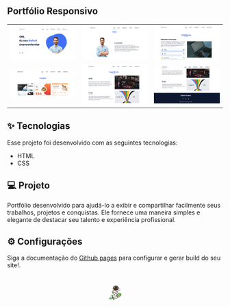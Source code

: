## Portfólio Responsivo 

<table align="center">
  <tr>
    <td>
      <img alt="Dev de Sucesso" src="github/preview.png" width="300">
    </td>
    <td>
      <img alt="Dev de Sucesso" src="github/preview2.png" width="300">
    </td>
    <td>
      <img alt="Dev de Sucesso" src="github/preview3.png" width="300">
    </td>
  </tr>
  <tr>
    <td>
      <img alt="Dev de Sucesso" src="github/preview4.png" width="300">
    </td>
    <td>
      <img alt="Dev de Sucesso" src="github/preview5.png" width="300">
    </td>
    <td>
      <img alt="Dev de Sucesso" src="github/preview6.png" width="300">
    </td>
  </tr>
</table>


## ✨ Tecnologias

Esse projeto foi desenvolvido com as seguintes tecnologias:

- HTML
- CSS

## 💻 Projeto

Portfólio desenvolvido para ajudá-lo a exibir e compartilhar facilmente seus trabalhos, projetos e conquistas. Ele fornece uma maneira simples e elegante de destacar seu talento e experiência profissional.

## ⚙️ Configurações

Siga a documentação do [Github pages](https://pages.github.com/) para configurar e gerar build do seu site!.

<h1 align="center">
  <img alt="Dev de Sucesso" src="github/logo.png" width="30">
</h1>


